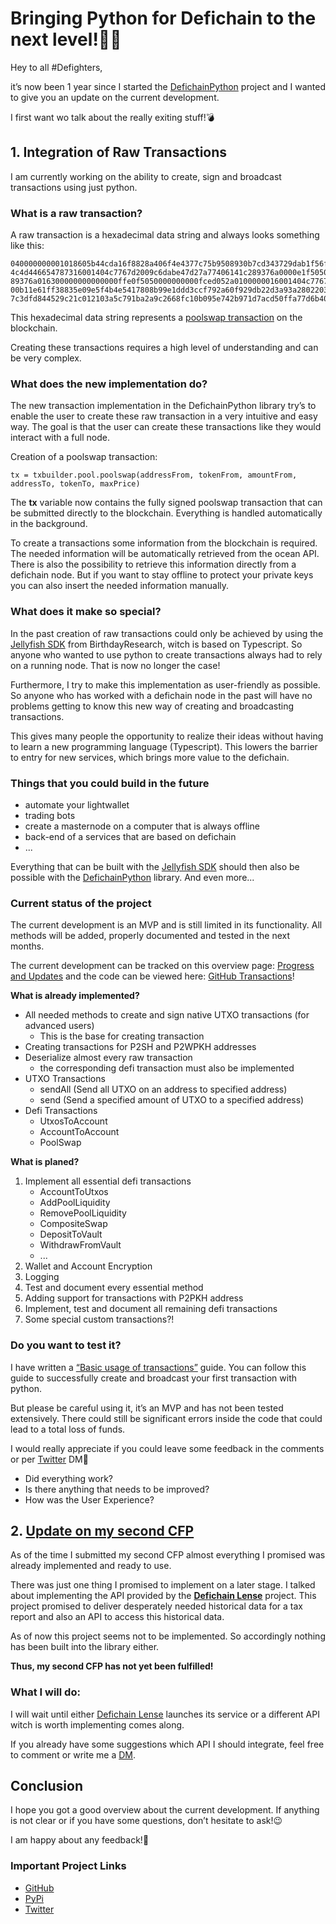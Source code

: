 # Bringing Python for Defichain to the next level!🚀🐍

Hey to all #Defighters,

it’s now been 1 year since I started the [DefichainPython](https://github.com/eric-volz/DefichainPython) project and I 
wanted to give you an update on the current development.

I first want wo talk about the really exiting stuff!💣

## 1. Integration of Raw Transactions

I am currently working on the ability to create, sign and broadcast transactions using just python. 

### What is a raw transaction?

A raw transaction is a hexadecimal data string and always looks something like this:

```
040000000001018605b44cda16f8828a406f4e4377c75b9508930b7cd343729dab1f56fbe19d1d0100000000ffffffff020000000000000000506a
4c4d446654787316001404c7767d2009c6dabe47d27a77406141c289376a0000e1f5050000000016001404c7767d2009c6dabe47d27a77406141c2
89376a016300000000000000ffe0f5050000000000fced052a0100000016001404c7767d2009c6dabe47d27a77406141c289376a00024830450221
00b11e61ff38835e09e5f4b4e5417808b99e1ddd3ccf792a60f929db22d3a93a2802203a3a69be756a4451e9461b1d795a13f0c837e104cc708101
7c3dfd844529c21c012103a5c791ba2a9c2668fc10b095e742b971d7acd50ffa77d6b40b9974937cb6064e00000000
```

This hexadecimal data string represents a [poolswap transaction](https://defiscan.live/transactions/1fcbdcd1b18753fb24dcaeb259fffeb84123e29e04db688b37522fbe8ce49365?network=TestNet) 
on the blockchain.

Creating these transactions requires a high level of understanding and can be very complex.

### What does the new implementation do?

The new transaction implementation in the DefichainPython library try’s to enable the user to create these raw 
transaction in a very intuitive and easy way. The goal is that the user can create these transactions like they would 
interact with a full node.

Creation of a poolswap transaction:

```
tx = txbuilder.pool.poolswap(addressFrom, tokenFrom, amountFrom, addressTo, tokenTo, maxPrice)
```

The **tx** variable now contains the fully signed poolswap transaction that can be submitted directly to the blockchain. 
Everything is handled automatically in the background. 

To create a transactions some information from the blockchain is required. The needed information will be automatically 
retrieved from the ocean API. There is also the possibility to retrieve this information directly from a defichain node. 
But if you want to stay offline to protect your private keys you can also insert the needed information manually.

### What does it make so special?

In the past creation of raw transactions could only be achieved by using the 
[Jellyfish SDK](https://github.com/JellyfishSDK/jellyfish) from BirthdayResearch, witch 
is based on Typescript. So anyone who wanted to use python to create transactions always had to rely on a running node. 
That is now no longer the case!

Furthermore, I try to make this implementation as user-friendly as possible. So anyone who has worked with a defichain 
node in the past will have no problems getting to know this new way of creating and broadcasting transactions.

This gives many people the opportunity to realize their ideas without having to learn a new programming language 
(Typescript). This lowers the barrier to entry for new services, which brings more value to the defichain.

### Things that you could build in the future
- automate your lightwallet
- trading bots
- create a masternode on a computer that is always offline
- back-end of a services that are based on defichain
- ...

Everything that can be built with the [Jellyfish SDK](https://github.com/JellyfishSDK/jellyfish) should then also be 
possible with the [DefichainPython](https://github.com/eric-volz/DefichainPython) library. And even more...

### Current status of the project

The current development is an MVP and is still limited in its functionality. All methods will be added, properly 
documented and tested in the next months.

The current development can be tracked on this overview page: 
[Progress and Updates](https://docs.defichain-python.de/build/html/instructions/progressAndUpdates.html)
and the code can be viewed here: 
[GitHub Transactions](https://github.com/eric-volz/DefichainPython/tree/main/defichain/transactions)!

**What is already implemented?**

- All needed methods to create and sign native UTXO transactions (for advanced users)
    - This is the base for creating transaction
- Creating transactions for P2SH and P2WPKH addresses
- Deserialize almost every raw transaction
    - the corresponding defi transaction must also be implemented
- UTXO Transactions
    - sendAll (Send all UTXO on an address to specified address)
    - send (Send a specified amount of UTXO to a specified address)
- Defi Transactions
    - UtxosToAccount
    - AccountToAccount
    - PoolSwap

**What is planed?**

1. Implement all essential defi transactions
    - AccountToUtxos
    - AddPoolLiquidity
    - RemovePoolLiquidity
    - CompositeSwap
    - DepositToVault
    - WithdrawFromVault
    - ...
2. Wallet and Account Encryption
3. Logging
4. Test and document every essential method
5. Adding support for transactions with P2PKH address
6. Implement, test and document all remaining defi transactions
7. Some special custom transactions?!

### Do you want to test it?

I have written a [“Basic usage of transactions”](https://docs.defichain-python.de/build/html/additional/basicUsageOfRawTransactions.html#) 
guide. You can follow this guide to successfully create and broadcast your first transaction with python.

But please be careful using it, it’s an MVP and has not been tested extensively. There could still be significant errors 
inside the code that could lead to a total loss of funds.

I would really appreciate if you could leave some feedback in the comments or per [Twitter](https://twitter.com/Intr0c) 
DM🙂
- Did everything work?
- Is there anything that needs to be improved?
- How was the User Experience?

## 2. [Update on my second CFP](https://github.com/DeFiCh/dfips/issues/234)

As of the time I submitted my second CFP almost everything I promised was already implemented and ready to use. 

There was just one thing I promised to implement on a later stage. I talked about implementing the API provided by 
the **[Defichain Lense](https://github.com/DeFiCh/dfips/issues/209)** project. This project promised to deliver 
desperately needed historical data for a tax report and also an API to access this historical data.

As of now this project seems not to be implemented. So accordingly nothing has been built into the library either.

**Thus, my second CFP has not yet been fulfilled!**

### What I will do:

I will wait until either [Defichain Lense](https://github.com/DeFiCh/dfips/issues/209) launches its service or a 
different API witch is worth implementing comes along.

If you already have some suggestions which API I should integrate, feel free to comment or write me a 
[DM](https://twitter.com/Intr0c).

## Conclusion

I hope you got a good overview about the current development. If anything is not clear or if you have some questions, 
don’t hesitate to ask!😉 

I am happy about any feedback!🙂

### Important Project Links

- [GitHub](https://github.com/eric-volz/DefichainPython)
- [PyPi](https://pypi.org/project/defichain/)
- [Twitter](https://twitter.com/Intr0c)

